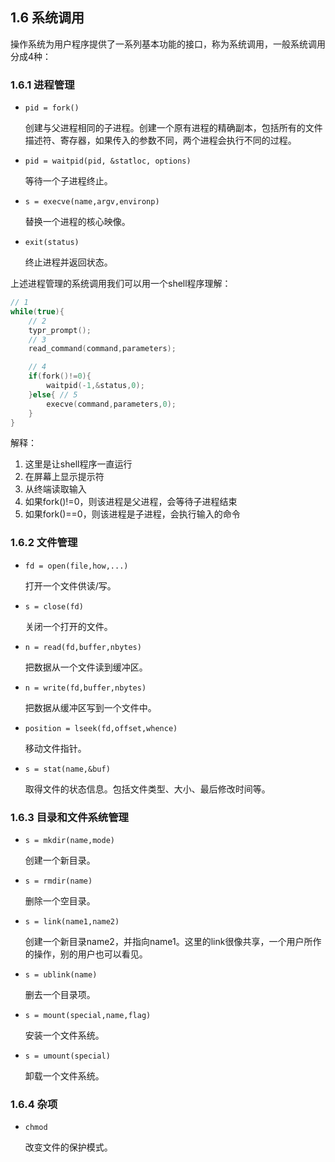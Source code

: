 ## 1.6 系统调用
操作系统为用户程序提供了一系列基本功能的接口，称为系统调用，一般系统调用分成4种：

### 1.6.1 进程管理

- `pid = fork()`
  
  创建与父进程相同的子进程。创建一个原有进程的精确副本，包括所有的文件描述符、寄存器，如果传入的参数不同，两个进程会执行不同的过程。

- `pid = waitpid(pid, &statloc, options)`
  
  等待一个子进程终止。

- `s = execve(name,argv,environp)`
  
  替换一个进程的核心映像。

- `exit(status)`
  
  终止进程并返回状态。


上述进程管理的系统调用我们可以用一个shell程序理解：

```c
// 1
while(true){ 
    // 2
    typr_prompt();
    // 3
    read_command(command,parameters);

    // 4
    if(fork()!=0){
        waitpid(-1,&status,0);
    }else{ // 5
        execve(command,parameters,0);
    }
}
```
解释：
1. 这里是让shell程序一直运行
2. 在屏幕上显示提示符
3. 从终端读取输入
4. 如果fork()!=0，则该进程是父进程，会等待子进程结束
5. 如果fork()==0，则该进程是子进程，会执行输入的命令



### 1.6.2 文件管理

- `fd = open(file,how,...)`
  
  打开一个文件供读/写。

- `s = close(fd)`
  
  关闭一个打开的文件。

- `n = read(fd,buffer,nbytes)`
  
  把数据从一个文件读到缓冲区。

- `n = write(fd,buffer,nbytes)`
  
  把数据从缓冲区写到一个文件中。

- `position = lseek(fd,offset,whence)`
  
  移动文件指针。

- `s = stat(name,&buf)`
  
  取得文件的状态信息。包括文件类型、大小、最后修改时间等。

### 1.6.3 目录和文件系统管理

- `s = mkdir(name,mode)`
  
  创建一个新目录。

- `s = rmdir(name)`
  
  删除一个空目录。

- `s = link(name1,name2)`
  
  创建一个新目录name2，并指向name1。这里的link很像共享，一个用户所作的操作，别的用户也可以看见。

- `s = ublink(name)`
  
  删去一个目录项。

- `s = mount(special,name,flag)`
  
  安装一个文件系统。

- `s = umount(special)`
  
  卸载一个文件系统。

### 1.6.4 杂项

- `chmod`
  
  改变文件的保护模式。